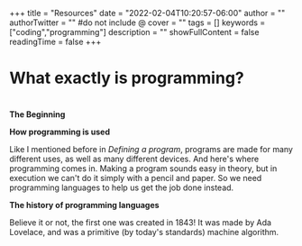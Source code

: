 +++
title = "Resources"
date = "2022-02-04T10:20:57-06:00"
author = ""
authorTwitter = "" #do not include @
cover = ""
tags = []
keywords = ["coding","programming"]
description = ""
showFullContent = false
readingTime = false
+++

# What exactly is programming?
#
**The Beginning**



**How programming is used**

Like I mentioned before in *Defining a program*, programs are made for many different uses, as well as many different devices. And here's where programming comes in. Making a program sounds easy in theory, but in execution we can't do it simply with a pencil and paper. So we need programming languages to help us get the job done instead.

**The history of programming languages**

Believe it or not, the first one was created in 1843! It was made by Ada Lovelace, and was a primitive (by today's standards) machine algorithm.
